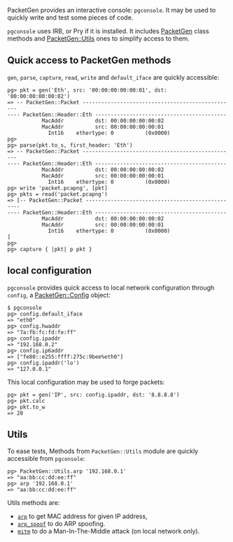 PacketGen provides an interactive console: `pgconsole`. It may be used to quickly write and test some pieces of code.

`pgconsole` uses IRB, or Pry if it is installed. It includes [PacketGen](http://www.rubydoc.info/gems/packetgen/PacketGen) class methods and [PacketGen::Utils](http://www.rubydoc.info/gems/packetgen/PacketGen/Utils) ones to simplify access to them.

## Quick access to PacketGen methods
`gen`, `parse`, `capture`, `read`, `write` and `default_iface` are quickly accessible:

```
pg> pkt = gen('Eth', src: '00:00:00:00:00:01', dst: '00:00:00:00:00:02')
=> -- PacketGen::Packet -------------------------------------------------
---- PacketGen::Header::Eth ------------------------------------------
           MacAddr          dst: 00:00:00:00:00:02
           MacAddr          src: 00:00:00:00:00:01
             Int16    ethertype: 0          (0x0000)
pg>
pg> parse(pkt.to_s, first_header: 'Eth')
=> -- PacketGen::Packet -------------------------------------------------
---- PacketGen::Header::Eth ------------------------------------------
           MacAddr          dst: 00:00:00:00:00:02
           MacAddr          src: 00:00:00:00:00:01
             Int16    ethertype: 0          (0x0000)
pg> write 'packet.pcapng', [pkt]
pg> pkts = read('packet.pcapng')
=> [-- PacketGen::Packet -------------------------------------------------
---- PacketGen::Header::Eth ------------------------------------------
           MacAddr          dst: 00:00:00:00:00:02
           MacAddr          src: 00:00:00:00:00:01
             Int16    ethertype: 0          (0x0000)
]
pg>
pg> capture { |pkt| p pkt }
```

## local configuration
`pgconsole` provides quick access to local network configuration through `config`, a [PacketGen::Config](http://www.rubydoc.info/gems/packetgen/PacketGen/Config) object:

```
$ pgconsole
pg> config.default_iface
=> "eth0"
pg> config.hwaddr
=> "7a:fb:fc:fd:fe:ff"
pg> config.ipaddr
=> "192.168.0.2"
pg> config.ip6addr
=> ["fe80::e255:ffff:275c:9bee%eth0"]
pg> config.ipaddr('lo')
=> "127.0.0.1"
```

This local configuration may be used to forge packets:

```
pg> pkt = gen('IP', src: config.ipaddr, dst: '8.8.8.8')
pg> pkt.calc
pg> pkt.to_w
=> 20
```

## Utils
To ease tests, Methods from `PacketGen::Utils` module are quickly accessible from `pgconsole`:
```
pg> PacketGen::Utils.arp '192.168.0.1'
=> "aa:bb:cc:dd:ee:ff"
pg> arp '192.168.0.1'
=> "aa:bb:cc:dd:ee:ff"
```

Utils methods are:
* [`arp`](http://www.rubydoc.info/gems/packetgen/PacketGen/Utils#arp-class_method)
    to get MAC address for given IP address,
* [`arp_spoof`](http://www.rubydoc.info/gems/packetgen/PacketGen/Utils#arp_spoof-class_method)
    to do ARP spoofing.
* [`mitm`](http://www.rubydoc.info/gems/packetgen/PacketGen/Utils#mitm-class_method)
    to do a Man-In-The-Middle attack (on local network only).
